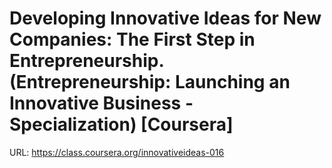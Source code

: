 Developing Innovative Ideas for New Companies: The First Step in Entrepreneurship. (Entrepreneurship: Launching an Innovative Business - Specialization) [Coursera]
========

URL: https://class.coursera.org/innovativeideas-016

